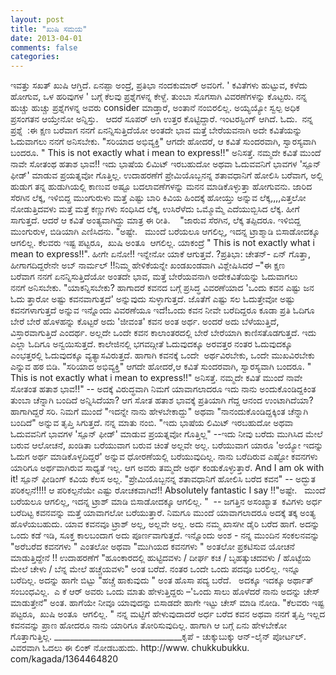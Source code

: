 ```yaml
---
layout: post
title: "ಖುಷಿ ಸಮಯ"
date: 2013-04-01
comments: false
categories: 
---
```



ಇವತ್ತು ಸಖತ್ ಖುಷಿ ಆಗ್ತಿದೆ. ಏನಪ್ಪಾ ಅಂದ್ರೆ, ಪ್ರತಿಭಾ ನಂದಕುಮಾರ್ ಅವರಿಗೆ.  ' ಕವಿತೆಗಳು ಹುಟ್ಟುವ, ಕಳೆದು ಹೋಗುವ, ಒಳ ಹರಿವುಗಳ ' ಬಗ್ಗೆ ಕೆಲವು ಪ್ರಶ್ನೆಗಳನ್ನ ಕೇಳ್ದೆ. ತುಂಬಾ ಸೊಗಸಾಗಿ ವಿವರಣೆಗಳನ್ನು ಕೊಟ್ಟರು. ನನ್ನ ಹುಚ್ಚು ಹುಚ್ಚು ಪ್ರಶ್ನೆಗಳನ್ನ ಅವರು consider ಮಾಡ್ತಾರೆ, ಅಂತಾನೆ ನಂಬಿರಲಿಲ್ಲ.  ಅಯ್ಯಯ್ಯೋ ಸ್ವಲ್ಪ ಅಧಿಕ ಪ್ರಸಂಗತನ ಆಯ್ತೇನೋ ಅನ್ನಿಸ್ತು.   ಆದರೆ ಸೂಪರ್ ಆಗಿ ಉತ್ತರ ಕೊಟ್ಟಿದ್ದಾರೆ.  ಇಂಟರಸ್ಟಿಂಗ್ ಆಗಿದೆ.  ಓದು.  ನನ್ನ ಪ್ರಶ್ನೆ  :ಈ ಕ್ಷಣ ಬರೆವಾಗ ನನಗೆ ಏನನ್ನಿಸುತ್ತಿದೆಯೋ ಅಂತದೇ ಭಾವ ಮತ್ತೆ ಬೇರೆಯವನಾಗಿ ಅದೇ ಕವಿತೆಯನ್ನು ಓದುವಾಗಲು ನನಗೆ ಅನಿಸಬೇಕು. "ಸರಿಯಾದ ಅಭಿವ್ಯಕ್ತಿ" ಆಗದೇ ಹೋದರೆ, ಆ ಕವಿತೆ ಸುಂದರವಾಗಿ, ಸ್ವಾರಸ್ಯವಾಗಿ ಬಂದರೂ.  " This is not exactly what i mean to express!!" ಅನಿಸತ್ತೆ.  ನಮ್ಮದೇ ಕವಿತೆ ಮುಂದೆ ನಾವೇ ಸೋತಂಥ ಹತಾಶ ಭಾವ!! ಇದು ಭಾಷೆಯ ಲಿಮಿಟ್ ಇರಬಹುದೋ ಅಥವಾ ಓದುವವನಿಗೆ ಭಾವಗಳ 'ಸ್ಪೂನ್ ಫೀಡ್' ಮಾಡುವ ಪ್ರಯತ್ನವೋ ಗೊತ್ತಿಲ್ಲ. ಉದಾಹರಣೆಗೆ ಪ್ರೇಮಿಯೊಬ್ಬನನ್ನ ಶತಾವಧಾನಿಗೆ ಹೋಲಿಸಿ ಬರೆವಾಗ, ಅಲ್ಲಿ ಹುಡುಗ ತನ್ನ ಹುಡುಗಿಯಲ್ಲಿ ಕಾಣುವ ಅಷ್ಟೂ ಬದಲಾವಣೆಗಳನ್ನು ಮನನ ಮಾಡಿಕೊಳ್ಳುತ್ತಾ ಹೋಗುವನು.  ಜಾರಿದ ಸೆರಗಿನ ಲೆಕ್ಕ, ಇಳಿಬಿದ್ದ ಮುಂಗುರುಳು ಮತ್ತೆ ಎಷ್ಟು ಬಾರಿ ಕಿವಿಯ ಹಿಂದಕ್ಕೆ ಹೋಯ್ತು ಅನ್ನುವ ಲೆಕ್ಕ,,,,ಎತ್ತಲೋ ನೋಡುತ್ತಿದವಳು ಮತ್ತೆ ಮತ್ತೆ ಕಣ್ಣುಗಳು ಸಂಧಿಸಿದ ಲೆಕ್ಕ, ಉಸಿರೆಳೆದು ಒಮ್ಮೊಮ್ಮೆ ಎದೆಯುಬ್ಬಿಸಿದ ಲೆಕ್ಕ.  ಹೀಗೆ ಸಾಗುತ್ತದೆ. ಆದರೆ ಆ ಕವಿತೆ ಅಂತ್ಯವಾಗಿದ್ದು ಮಾತ್ರ ಈ ರೀತಿ.    "ಜಾರುವ ಸೆರಗಿನ, ಲೆಕ್ಕ ತಪ್ಪಿದರೂ. ಇಳಿಬಿದ್ದ ಮುಂಗುರುಳ, ಬಿಡಿಯಾಗಿ ಎಣಿಸಿದನು.  "ಅಷ್ಟೇ.   ಮುಂದೆ ಬರೆಯಲೂ ಆಗಲಿಲ್ಲ, ಇದನ್ನ ಟ್ರಾಶ್ಮಾಡಿ ಬಿಸಾಡೋದಕ್ಕೂ ಆಗಲಿಲ್ಲ.  ಕೆಲವರು ಇಷ್ಟ ಪಟ್ಟರೂ,  ಖುಷಿ ಅಂತೂ  ಆಗಲಿಲ್ಲ. ಯಾಕಂದ್ರೆ " This is not exactly what i mean to express!!". ಹೀಗೇ ಏನೋ!! ಇನ್ನೇನೋ ಯಾಕೆ ಆಗುತ್ತವೆ. ?ಪ್ರತಿಭಾ: ಚೇತನ್- ಏನ್ ಗೊತ್ತಾ,  ಹೀಗಾಗದಿದ್ದರೇನೇ ಅಬ್ ನಾರ್ಮಲ್ !!ನಿಮ್ಮ ಹೇಳಿಕೆಯನ್ನೇ ಖಂಡಖಂಡವಾಗಿ ವಿಶ್ಲೇಷಿಸಿದರೆ –"ಈ ಕ್ಷಣ ಬರೆವಾಗ ನನಗೆ ಏನನ್ನಿಸುತ್ತಿದೆಯೋ ಅಂತದೇ ಭಾವ, ಮತ್ತೆ ಬೇರೆಯವನಾಗಿ ಅದೇಕವಿತೆಯನ್ನು ಓದುವಾಗಲು ನನಗೆ ಅನಿಸಬೇಕು. "ಯಾಕನ್ನಿಸಬೇಕು? ಹಾಗಾದರೆ ಕವನದ ಬಗ್ಗೆ ಪ್ರಸಿದ್ಧ ವಿವರಣೆಯಾದ 'ಒಂದು ಕವನ ಎಷ್ಟು ಜನ ಓದು ತ್ತಾರೋ ಅಷ್ಟು ಕವನವಾಗುತ್ತದೆ' ಅನ್ನುವುದು ಸುಳ್ಳಾಗುತ್ತದೆ.  ಜೊತೆಗೆ ಎಷ್ಟು ಸಲ ಓದುತ್ತೇವೋ ಅಷ್ಟು ಕವನಗಳಾಗುತ್ತದೆ ಅನ್ನುವ ಇನ್ನೊಂದು ವಿವರಣೆಯೂ ಇದೆ!ಒಂದು ಕವನ ನೀವೇ ಬರೆದಿದ್ದರೂ ಕೂಡಾ ಪ್ರತಿ ಓದಿಗೂ ಬೇರೆ ಬೇರೆ ಹೊಳಹನ್ನು ಕೊಟ್ಟರೆ ಅದು 'ಜೀವಂತ' ಕವನ ಅಂತ ಅರ್ಥ.  ಅಂದರೆ ಅದು ಬೆಳೆಯುತ್ತಿದೆ, ವಿಸ್ತಾರವಾಗುತ್ತಿದೆ ಎಂದರ್ಥ.  ಅಲ್ಲದೇ ಒಂದೇ ಕವನ ಕಾಲಾಂತರದಲ್ಲಿ ಬೇರೆ ಬೇರೆಯಾಗಿ ಕಾಣಿಸತೊಡಗುತ್ತದೆ.  ಇದು ಎಲ್ಲಾ ಓದಿಗೂ ಅನ್ವಯಿಸುತ್ತದೆ.  ಕಾಲೇಜಿನಲ್ಲಿ ಭಗವದ್ಗೀತೆ ಓದುವುದಕ್ಕೂ ಅರವತ್ತರ ನಂತರ ಓದುವುದಕ್ಕೂ ಎಂಭತ್ತರಲ್ಲಿ ಓದುವುದಕ್ಕೂ ವ್ಯತ್ಯಾಸವಿರುತ್ತದೆ.  ಹಾಗಾಗಿ ಕವನಕ್ಕೆ ಒಂದೇ  ಅರ್ಥವಿರಬೇಕು, ಒಂದೇ ಮುಖವಿರಬೇಕು ಎನ್ನುವ ಹಠ ಬಿಡಿ. "ಸರಿಯಾದ ಅಭಿವ್ಯಕ್ತಿ" ಆಗದೇ ಹೋದರೆ,ಆ ಕವಿತೆ ಸುಂದರವಾಗಿ, ಸ್ವಾರಸ್ಯವಾಗಿ ಬಂದರೂ.  " This is not exactly what i mean to express!!" ಅನಿಸತ್ತೆ.  ನಮ್ಮದೇ ಕವಿತೆ ಮುಂದೆ ನಾವೇ ಸೋತಂತ ಹತಾಶ ಭಾವ!!" -- ಅದಕ್ಕೆ ವಿರುದ್ಧವಾಗಿ ನಿಮಗೆ ಯಾವಾಗಲಾದರೂ ಇದು ನಾನು ಅಂದುಕೊಂಡಿದ್ದಕಿಂತ ತುಂಬಾ ಚೆನ್ನಾಗಿ ಬಂದಿದೆ ಅನ್ನಿಸಿದೆಯಾ? ಆಗ ಸೋತ ಹತಾಶ ಭಾವಕ್ಕೆ ಪ್ರತಿಯಾಗಿ ಗೆದ್ದ ಆನಂದ ಉಂಟಾಗಿದೆಯಾ? ಹಾಗಾಗಿದ್ದರೆ ಸರಿ.  ನಿಮಗೆ ಮುಂದೆ "ಇದನ್ನೇ ನಾನು ಹೇಳಬೇಕಾದ್ದು" ಅಥವಾ "ನಾನಂದುಕೊಂಡಿದ್ದಕ್ಕಿಂತ ಚೆನ್ನಾಗಿ ಬಂದಿದೆ" ಅನ್ನುವ ತೃಪ್ತಿ ಸಿಗುತ್ತದೆ.  ನನ್ನ ಮಾತು ನಂಬಿ. "ಇದು ಭಾಷೆಯ ಲಿಮಿಟ್ ಇರಬಹುದೋ ಅಥವಾ ಓದುವವನಿಗೆ ಭಾವಗಳ 'ಸ್ಪೂನ್ ಫೀಡ್' ಮಾಡುವ ಪ್ರಯತ್ನವೋ ಗೊತ್ತಿಲ್ಲ" --ಇದು ನೀವು ಬರೆದು ಮುಗಿಸಿದ ಮೇಲೆ ಬರುವ ಆಲೋಚನೆ, ಖಂಡಿತಾ ಬರೆಯುವಾಗ ಬರುವ ಚಿಂತೆ ಅಲ್ಲವೇ ಅಲ್ಲ.  ಬರೆಯುವಾಗ ಯಾರೂ 'ಅಯ್ಯೋ ಇದನ್ನು ಓದುಗ ಅರ್ಥ ಮಾಡಿಕೊಳ್ಳದಿದ್ದರೆ' ಅನ್ನುವ ಧೋರಣೆಯಲ್ಲಿ ಬರೆಯುವುದಿಲ್ಲ.  ನಾನು ಬರೆದಿರುವ ಎಷ್ಟೋ ಕವನಗಳು ಯಾರಿಗೂ ಅರ್ಥವಾಗಿರುವ ಸಾಧ್ಯತೆ ಇಲ್ಲ.  ಆಗ ಅವರು ತಮ್ಮದೇ ಅರ್ಥ ಕಂಡುಕೊಳ್ಳುತ್ತಾರೆ.  And I am ok with it! ಸ್ಪೂನ್ ಫೀಡಿಂಗ್ ಕವಿಯ ಕೆಲಸ ಅಲ್ಲ. "ಪ್ರೇಮಿಯೊಬ್ಬನನ್ನ ಶತಾವಧಾನಿಗೆ ಹೋಲಿಸಿ ಬರೆದ ಕವನ" -- ಅದ್ಭುತ ಪರಿಕಲ್ಪನೆ!!!! ಆ ಪರಿಕಲ್ಪನೆಯೇ ಎಷ್ಟು ರೋಚಕವಾಗಿದೆ!! Absolutely fantastic I say !!"ಅಷ್ಟೇ.   ಮುಂದೆ ಬರೆಯಲೂ ಆಗಲಿಲ್ಲ, ಇದನ್ನ ಟ್ರಾಶ್ ಮಾಡಿ ಬಿಸಾಡೋದಕ್ಕೂ ಆಗಲಿಲ್ಲ.  "  -- ಜಗತ್ತಿನ ಅಸಂಖ್ಯಾತ  ಕವಿಗಳು ಅರ್ಧ ಬರೆದಿಟ್ಟ ಕವನವನ್ನು ಮತ್ತೆ ಯಾವಾಗಲೋ ಬರೆಯುತ್ತಾರೆ.  ನಿಮಗೂ ಮುಂದೆ ಯಾವಾಗಲಾದರೂ ಅದಕ್ಕೆ ತಕ್ಕ ಅಂತ್ಯ ಹೊಳೆಯಬಹುದು.  ಯಾವ ಕವನವೂ ಟ್ರಾಶ್ ಅಲ್ಲ, ಅಲ್ಲವೇ ಅಲ್ಲ.  ಅದು ನಮ್ಮ ಖಾಸಗೀ ಡೈರಿ ಬರೆದ ಹಾಗೆ.  ಅದನ್ನು ಒಂದು ಕಡೆ ಇಡಿ, ಸೂಕ್ತ ಕಾಲಬಂದಾಗ ಅದು ಪೂರ್ಣವಾಗುತ್ತದೆ. ಇನ್ನೊಂದು ಅಂಶ - ನನ್ನ ಮುಂದಿನ ಸಂಕಲನವನ್ನು "ಅರೆಬರೆದ ಕವನಗಳು " ಎಂತಲೋ ಅಥವಾ "ಮುಗಿಯದ ಕವನಗಳು " ಅಂತಲೋ ಪ್ರಕಟಿಸುವ ಯೋಚನೆ ಮಾಡುತ್ತಿದ್ದೇನೆ !! ಉದಾಹರಣೆಗೆ "ಹೂಂಕಾರದಲ್ಲಿ ಹುಟ್ಟಿದವಳು / ದೀರ್ಘ ಕಚ / ಬೃಹತ್ಕುಚದವಳು / ಹೊಟ್ಟೆಯ ಮೇಲೆ ಚೇಳು / ಬೆನ್ನ ಮೇಲೆ ಹಚ್ಚೆಯವಳು" ಅಂತ ಬರೆದೆ.  ನಂತರ ಒಂದೇ ಒಂದು ಪದವೂ ಬರಲಿಲ್ಲ.  ಇನ್ನೂ ಬರೆದಿಲ್ಲ.  ಅದನ್ನು ಹಾಗೇ ಬಿಟ್ಟು "ಹಚ್ಚೆ ಹಾಕುವುದು " ಅಂತ ಹೊಸಾ ಪದ್ಯ ಬರೆದೆ.   ಅದಕ್ಕೂ ಇದಕ್ಕೂ ಅರ್ಥಾತ್ ಸಂಬಂಧವಿಲ್ಲ.  ಎ ಕೆ ಆರ್ ಅವರು ಒಂದು ಮಾತು ಹೇಳುತ್ತಿದ್ದರು –'ಒಂದು ಸಾಲು ಹೊಳೆದರೆ ನಾನು ಅದನ್ನು ಚೇಸ್ ಮಾಡುತ್ತೇನೆ" ಅಂತ.  ಹಾಗೆಯೇ ನೀವೂ ಯಾವುದನ್ನು ಬಿಸಾಡದೇ ಹಾಗೇ ಇಟ್ಟು ಚೇಸ್ ಮಾಡಿ ನೋಡಿ. "ಕೆಲವರು ಇಷ್ಟ ಪಟ್ಟರೂ,  ಖುಷಿ ಅಂತೂ  ಆಗಲಿಲ್ಲ.  " ನನ್ನ ಮಟ್ಟಿಗೆ ಹೇಳುವುದಾದರೆ ಅರ್ಧ ಬರೆದ ಕವನ ಅಥವಾ ನನಗೆ ತೃಪ್ತಿ ಇಲ್ಲದ ಕವನವನ್ನು ಪ್ರಾಣ ಹೋದರೂ ನಾನು ಯಾರಿಗೂ ತೋರಿಸುವುದಿಲ್ಲ.  ಹಾಗಾಗಿ ಆ ಬಗ್ಗೆ ಏನು ಹೇಳಬೇಕೋ ಗೊತ್ತಾಗುತ್ತಿಲ್ಲ. ________________________________ಕೃಪೆ - ಚುಕ್ಕುಬುಕ್ಕು ಆನ್-ಲೈನ್ ಪೋರ್ಟಲ್. ವಿವರವಾಗಿ ಓದಲು ಈ ಲಿಂಕ್ ನೋಡಬಹುದು. http://www. chukkubukku. com/kagada/1364464820
